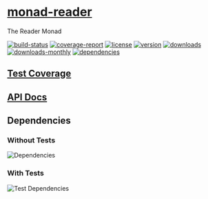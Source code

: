 # [monad-reader](https://bagrounds.gitlab.io/monad-reader)

The Reader Monad

[![build-status](https://gitlab.com/bagrounds/monad-reader/badges/master/build.svg)](https://gitlab.com/bagrounds/monad-reader/commits/master)
[![coverage-report](https://gitlab.com/bagrounds/monad-reader/badges/master/coverage.svg)](https://gitlab.com/bagrounds/monad-reader/commits/master)
[![license](https://img.shields.io/npm/l/monad-reader.svg)](https://www.npmjs.com/package/monad-reader)
[![version](https://img.shields.io/npm/v/monad-reader.svg)](https://www.npmjs.com/package/monad-reader)
[![downloads](https://img.shields.io/npm/dt/monad-reader.svg)](https://www.npmjs.com/package/monad-reader)
[![downloads-monthly](https://img.shields.io/npm/dm/monad-reader.svg)](https://www.npmjs.com/package/monad-reader)
[![dependencies](https://david-dm.org/bagrounds/monad-reader/status.svg)](https://david-dm.org/bagrounds/monad-reader)

## [Test Coverage](https://bagrounds.gitlab.io/monad-reader/coverage/lcov-report/index.html)

## [API Docs](https://bagrounds.gitlab.io/monad-reader/docs/index.html)

## Dependencies

### Without Tests

![Dependencies](https://bagrounds.gitlab.io/monad-reader/img/dependencies.svg)

### With Tests

![Test Dependencies](https://bagrounds.gitlab.io/monad-reader/img/dependencies-test.svg)

